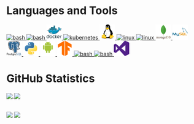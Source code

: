 
<!--
- 🔭 I’m currently working on ...
- 🌱 I’m currently learning ...
- 👯 I’m looking to collaborate on ...
- 🤔 I’m looking for help with ...
- 💬 Ask me about ...
- 📫 How to reach me: ...
- 😄 Pronouns: ...
- ⚡ Fun fact: ...
-->

# **Languages and Tools**
<p align="left"> 

<a href="https://cloud.google.com/" target="_blank"> <img src="https://www.vectorlogo.zone/logos/google_cloud/google_cloud-icon.svg" alt="bash" width="40" height="40"/> </a>
<a href="https://aws.amazon.com/" target="_blank"> <img src="https://www.vectorlogo.zone/logos/amazon_aws/amazon_aws-icon.svg" alt="bash" width="40" height="40"/> </a>
<a href="https://www.docker.com/" target="_blank"> <img src="https://raw.githubusercontent.com/devicons/devicon/master/icons/docker/docker-original-wordmark.svg" alt="docker" width="40" height="40"/> </a> 
<a href="https://kubernetes.io" target="_blank"> <img src="https://www.vectorlogo.zone/logos/kubernetes/kubernetes-icon.svg" alt="kubernetes" width="40" height="40"/> </a> 
<a href="https://www.linux.org/" target="_blank"> <img src="https://raw.githubusercontent.com/devicons/devicon/master/icons/linux/linux-original.svg" alt="linux" width="40" height="40"/> </a> 
<a href="https://www.microsoft.com/en-us/windows" target="_blank"> <img src="https://upload.wikimedia.org/wikipedia/commons/4/44/Microsoft_logo.svg" alt="linux" width="40" height="40"/> </a> 
<a href="https://www.apple.com/macos" target="_blank"> <img src="https://upload.wikimedia.org/wikipedia/commons/b/bb/OS_X_El_Capitan_logo.svg" alt="linux" width="40" height="40"/> </a> 
<a href="https://www.mongodb.com/" target="_blank"> <img src="https://raw.githubusercontent.com/devicons/devicon/master/icons/mongodb/mongodb-original-wordmark.svg" alt="mongodb" width="40" height="40"/> </a>
<a href="https://www.mysql.com/" target="_blank"> <img src="https://raw.githubusercontent.com/devicons/devicon/master/icons/mysql/mysql-original-wordmark.svg" alt="mysql" width="40" height="40"/> </a> 
<a href="https://www.postgresql.org" target="_blank"> <img src="https://raw.githubusercontent.com/devicons/devicon/master/icons/postgresql/postgresql-original-wordmark.svg" alt="postgresql" width="40" height="40"/> </a> 
<a href="https://www.python.org" target="_blank"> <img src="https://raw.githubusercontent.com/devicons/devicon/master/icons/python/python-original.svg" alt="python" width="40" height="40"/> </a> 
<a href="https://developer.android.com" target="_blank"> <img src="https://raw.githubusercontent.com/devicons/devicon/master/icons/android/android-original-wordmark.svg" alt="android" width="40" height="40"/> </a>
<a href="https://www.tensorflow.org" target="_blank"> <img src="https://raw.githubusercontent.com/devicons/devicon/master/icons/tensorflow/tensorflow-original.svg" alt="tensorflow" width="40" height="40"/> </a>
<a href="https://go.dev/" target="_blank"> <img src="https://cdn.worldvectorlogo.com/logos/go-8.svg" alt="bash" width="40" height="40"/> </a>
<a href="https://www.gnu.org/software/bash/" target="_blank" > <img src="https://www.vectorlogo.zone/logos/gnu_bash/gnu_bash-icon.svg" alt="bash" width="40" height="40" /> </a>
<a href="https://code.visualstudio.com/" target="_blank"> <img src="https://github.com/devicons/devicon/blob/master/icons/visualstudio/visualstudio-plain.svg" alt="visualstudio" width="40" height="40"/> </a> 
</p>

# **GitHub Statistics**
<a href="https://github.com/Tranquility2">
 <img align="center" src="https://github-readme-stats.vercel.app/api?username=Tranquility2&show=reviews,prs_merged,prs_merged_percentage&show_icons=true&line_height=27&rank_icon=github&theme=dark#gh-dark-mode-only" />
</a>

<a href="https://github.com/Tranquility2">
  <img align="center" src="https://github-readme-stats.vercel.app/api/top-langs/?username=Tranquility2&theme=dark#gh-dark-mode-only" />
</a>

<br>

<!--
[website]: https://tranquility2.github.io/
[linkedin]: https://www.linkedin.com/
<br>

🏡 [website][website] **|** 
👔 [linkedin][linkedin]
-->

<br>

<a href="https://tranquility2.github.io/" ><img src="https://img.shields.io/badge/website-f59042&logoColor=white" align="center" /></a> 
<a href="https://www.linkedin.com/in/"><img src="https://img.shields.io/static/v1?message=LinkedIn&logo=linkedin&label=&color=0077B5&logoColor=white" align="center" /></a> 

